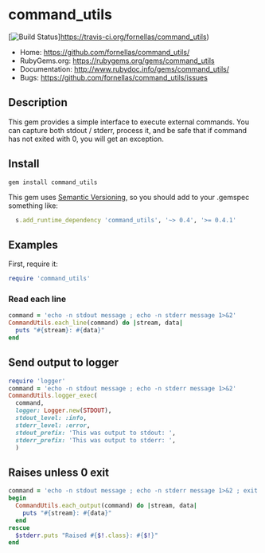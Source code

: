 # command_utils

[![Build Status](https://travis-ci.org/fornellas/command_utils.svg?branch=master)]https://travis-ci.org/fornellas/command_utils)

* Home: https://github.com/fornellas/command_utils/
* RubyGems.org: https://rubygems.org/gems/command_utils
* Documentation: http://www.rubydoc.info/gems/command_utils/
* Bugs: https://github.com/fornellas/command_utils/issues

## Description

This gem provides a simple interface to execute external commands. You can capture both stdout / stderr, process it, and be safe that if command has not exited with 0, you will get an exception.

## Install

    gem install command_utils

This gem uses [Semantic Versioning](http://semver.org/), so you should add to your .gemspec something like:
```ruby
  s.add_runtime_dependency 'command_utils', '~> 0.4', '>= 0.4.1'
```

## Examples

First, require it:
```ruby
require 'command_utils'
```

### Read each line

```ruby
command = 'echo -n stdout message ; echo -n stderr message 1>&2'
CommandUtils.each_line(command) do |stream, data|
  puts "#{stream}: #{data}"
end
```

## Send output to logger

```ruby
require 'logger'
command = 'echo -n stdout message ; echo -n stderr message 1>&2'
CommandUtils.logger_exec(
  command,
  logger: Logger.new(STDOUT),
  stdout_level: :info,
  stderr_level: :error,
  stdout_prefix: 'This was output to stdout: ',
  stderr_prefix: 'This was output to stderr: ',
  )
```

## Raises unless 0 exit

```ruby
command = 'echo -n stdout message ; echo -n stderr message 1>&2 ; exit 3'
begin
  CommandUtils.each_output(command) do |stream, data|
    puts "#{stream}: #{data}"
  end
rescue
  $stderr.puts "Raised #{$!.class}: #{$!}"
end
```
